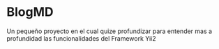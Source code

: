 # BlogMD
Un pequeño proyecto en el cual quize profundizar para entender mas a profundidad las funcionalidades del Framework Yii2
